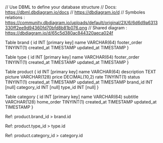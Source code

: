 // Use DBML to define your database structure
// Docs: https://dbml.dbdiagram.io/docs
// https://dbdiagram.io/d
// Symboles relations : https://community.dbdiagram.io/uploads/default/original/2X/6/6d6d9a6313330ff2ee9d94360fd70bfd8b81b076.png
// Shared diagram : https://dbdiagram.io/d/65c5d380ac844320aeca024f

Table brand {
  id INT [primary key]
  name VARCHAR(64)
  footer_order TINYINT(1) 
  created_at TIMESTAMP
  updated_at TIMESTAMP
}

Table type {
  id INT [primary key]
  name VARCHAR(64)
  footer_order TINYINT(1) 
  created_at TIMESTAMP
  updated_at TIMESTAMP
}

Table product {
  id INT [primary key]
  name VARCHAR(64)
  description TEXT
  picture VARCHAR(128)
  price DECIMAL(10,2)
  rate TINYINT(1)
  status TINYINT(1)
  created_at TIMESTAMP
  updated_at TIMESTAMP
  brand_id INT [null]
  category_id INT [null]
  type_id INT [null]
}

Table category {
  id INT [primary key]
  name VARCHAR(64)
  subtitle VARCHAR(128)
  home_order TINYINT(1)
  created_at TIMESTAMP
  updated_at TIMESTAMP
}

Ref: product.brand_id > brand.id

Ref: product.type_id > type.id

Ref: product.category_id > category.id
